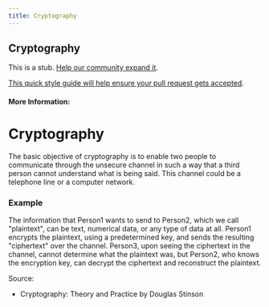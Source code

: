 ```yaml
---
title: Cryptography
---
```

## Cryptography

This is a stub. <a href='https://github.com/freecodecamp/guides/tree/master/src/pages/security/cryptography/index.md' target='_blank' rel='nofollow'>Help our community expand it</a>.

<a href='https://github.com/freecodecamp/guides/blob/master/README.md' target='_blank' rel='nofollow'>This quick style guide will help ensure your pull request gets accepted</a>.

<!-- The article goes here, in GitHub-flavored Markdown. Feel free to add YouTube videos, images, and CodePen/JSBin embeds  -->

#### More Information:
<!-- Please add any articles you think might be helpful to read before writing the article -->

<h1>Cryptography</h1>

The basic objective of cryptography is to enable two people to communicate through the unsecure channel in such a way that a third person cannot understand what is being said. This channel could be a telephone line or a computer network. 

<h3>Example</h3>
The information that Person1 wants to send to Person2, which we call "plaintext", can be text, numerical
data, or any type of data at all. Person1 encrypts the plaintext, using a predetermined key, and sends the resulting "ciphertext" over the channel. Person3, upon seeing the ciphertext in the channel, cannot determine what the plaintext was, but Person2, who
knows the encryption key, can decrypt the ciphertext and reconstruct the plaintext.

Source: 
- Cryptography: Theory and Practice by Douglas Stinson



